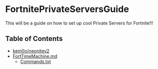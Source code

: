 # FortnitePrivateServersGuide

This will be a guide on how to set up cool Private Servers for Fortnite!!!

## Table of Contents
- [kem0o/neonitev2](https://bit.ly/NeoniteServer)
- [FortTimeMachine.md](https://github.com/Jawschamp/FortniteLawinMachine/blob/master/LawinFortTimeMachine.md)
  - [Commands.txt](https://github.com/Jawschamp/FortniteLawinMachine/blob/master/Commands.txt)
